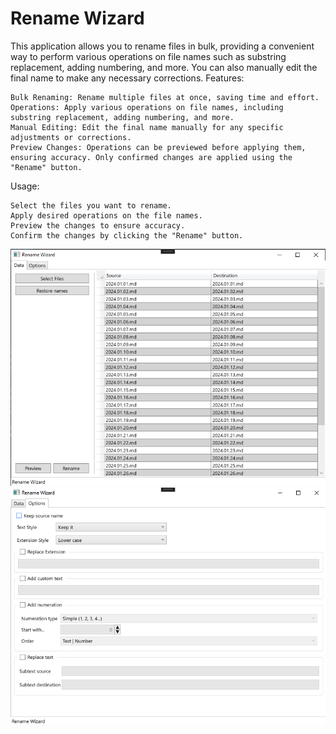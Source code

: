 # Rename Wizard

This application allows you to rename files in bulk, providing a convenient way to perform various operations on file names such as substring replacement, adding numbering, and more. You can also manually edit the final name to make any necessary corrections.
Features:

    Bulk Renaming: Rename multiple files at once, saving time and effort.
    Operations: Apply various operations on file names, including substring replacement, adding numbering, and more.
    Manual Editing: Edit the final name manually for any specific adjustments or corrections.
    Preview Changes: Operations can be previewed before applying them, ensuring accuracy. Only confirmed changes are applied using the "Rename" button.

Usage:

    Select the files you want to rename.
    Apply desired operations on the file names.
    Preview the changes to ensure accuracy.
    Confirm the changes by clicking the "Rename" button.

![Data Tab](data_tab.png)
![Options Tab](options_tab.png)